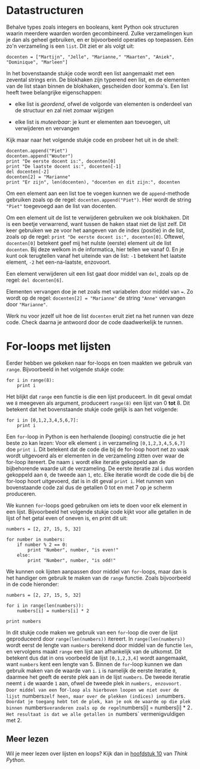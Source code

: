 # Datastructuren

Behalve types zoals integers en booleans, kent Python ook structuren waarin meerdere waarden worden gecombineerd. Zulke verzamelingen kun je dan als geheel gebruiken, en er bijvoorbeeld operaties op toepassen. Eén zo'n verzameling is een `list`. Dit ziet er als volgt uit:

    docenten = ["Martijn", "Jelle", "Marianne," "Maarten", "Aniek", "Dominique", "Marleen"]

In het bovenstaande stukje code wordt een list aangemaakt met een zevental strings erin. De blokhaken zijn typerend een list, en de elementen van de list staan binnen de blokhaken, gescheiden door komma's. Een list heeft twee belangrijke eigenschappen:

- elke list is *geordend*, ofwel de volgorde van elementen is onderdeel van de structuur en zal niet zomaar wijzigen

- elke list is *muteerbaar*: je kunt er elementen aan toevoegen, uit verwijderen en vervangen

Kijk maar naar het volgende stukje code en probeer het uit in de shell:

	docenten.append("Piet")
	docenten.append("Wouter")
	print "De eerste docent is:", docenten[0]
	print "De laatste docent is:", docenten[-1]
	del docenten[-2]
	docenten[2] = "Marianne"
    print "Er zijn", len(docenten), "docenten en dit zijn:", docenten

Om een element aan een list toe te voegen kunnen we de `append`-methode gebruiken zoals op de regel: `docenten.append("Piet")`. Hier wordt de string `"Piet"` toegevoegd aan de list van docenten. 

Om een element uit de list te verwijderen gebruiken we ook blokhaken. Dit is een beetje verwarrend, want tussen de haken staat niet de lijst zelf. Dit keer gebruiken we ze voor het aangeven van de index (positie) in de list, zoals op de regel: `print "De eerste docent is:", docenten[0]`. Oftewel, `docenten[0]` betekent geef mij het nulste (eerste) element uit de list `docenten`. Bij deze welkom in de informatica, hier tellen we vanaf 0. En je kunt ook terugtellen vanaf het uiteinde van de list: `-1` betekent het laatste element, `-2` het een-na-laatste, enzovoort.

Een element verwijderen uit een list gaat door middel van `del`, zoals op de regel: `del docenten[6]`.

Elementen vervangen doe je net zoals met variabelen door middel van `=`. Zo wordt op de regel: `docenten[2] = "Marianne"` de string `"Anne"` vervangen door `"Marianne"`.

Werk nu voor jezelf uit hoe de list `docenten` eruit ziet na het runnen van deze code. Check daarna je antwoord door de code daadwerkelijk te runnen.


# For-loops met lijsten

Eerder hebben we gekeken naar for-loops en toen maakten we gebruik van `range`. Bijvoorbeeld in het volgende stukje code:


	for i in range(8):
	    print i


Het blijkt dat `range` een functie is die een lijst produceert. In dit geval omdat we `8` meegeven als argument, produceert `range(8)` een lijst van 0 **tot** 8. Dit betekent dat het bovenstaande stukje code gelijk is aan het volgende:


	for i in [0,1,2,3,4,5,6,7]:
	    print i


Een `for`-loop in Python is een herhalende (looping) constructie die je het beste zo kan lezen: Voor elk element `i` in verzameling `[0,1,2,3,4,5,6,7]` doe `print i`. Dit betekent dat de code die bij de for-loop hoort net zo vaak wordt uitgevoerd als er elementen in de verzameling zitten over waar de for-loop itereert. De naam `i` wordt elke iteratie gekoppeld aan de bijbehorende waarde uit de verzameling. De eerste iteratie zal `i` dus worden gekoppeld aan `0`, de tweede aan `1`, etc. Elke iteratie wordt de code die bij de for-loop hoort uitgevoerd, dat is in dit geval `print i`. Het runnen van bovenstaande code zal dus de getallen 0 tot en met 7 op je scherm produceren.

We kunnen `for`-loops goed gebruiken om iets te doen voor elk element in een lijst. Bijvoorbeeld het volgende stukje code kijkt voor alle getallen in de lijst of het getal even of oneven is, en print dit uit:


	numbers = [2, 27, 15, 5, 32]

	for number in numbers:
	    if number % 2 == 0:
	        print "Number", number, "is even!"
	    else:
	    	print "Number", number, "is odd!"
        

We kunnen ook lijsten aanpassen door middel van `for`-loops, maar dan is het handiger om gebruik te maken van de `range` functie. Zoals bijvoorbeeld in de code hieronder:


	numbers = [2, 27, 15, 5, 32]

	for i in range(len(numbers)):
	    numbers[i] = numbers[i] * 2

	print numbers


In dit stukje code maken we gebruik van een `for`-loop die over de lijst geproduceerd door `range(len(numbers))` itereert. In `range(len(numbers))` wordt eerst de lengte van `numbers` berekend door middel van de functie `len`, en vervolgens maakt `range` een lijst aan afhankelijk van de uitkomst. Dit betekent dus dat in ons voorbeeld de lijst `[0,1,2,3,4]` wordt aangemaakt, want `numbers` kent een lengte van 5. Binnen de `for`-loop kunnen we dan gebruik maken van de waarde van `i`. `i` is namelijk de eerste iteratie `0`, daarmee het geeft de eerste plek aan in de lijst `numbers`. De tweede iteratie neemt `i` de waarde `1` aan, ofwel de tweede plek in `numbers, enzovoort. Door middel van een `for`-loop als hierboven loopen we niet over de lijst `numbers` zelf heen, maar over de plekken (indices) in `numbers`. Doordat je toegang hebt tot de plek, kan je ook de waarde op die plek binnen `numbers` veranderen zoals op de regel `numbers[i] = numbers[i] * 2`. Het resultaat is dat we alle getallen in `numbers` vermenigvuldigen met 2.

## Meer lezen

Wil je meer lezen over lijsten en loops? Kijk dan in [hoofdstuk 10](http://greenteapress.com/thinkpython/html/thinkpython011.html) van *Think Python*.
